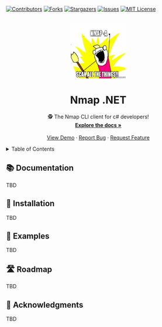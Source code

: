 <div id="top"></div>

<!--
*** This readme format is based of https://github.com/othneildrew/Best-README-Template.
*** If you liked it, please give it a star.
-->

<!-- PROJECT SHIELDS -->

[![Contributors][contributors-shield]][contributors-url]
[![Forks][forks-shield]][forks-url]
[![Stargazers][stars-shield]][stars-url]
[![Issues][issues-shield]][issues-url]
[![MIT License][license-shield]][license-url]

<!-- PROJECT LOGO -->
<br />
<div align="center">
  <a href="https://github.com/christoskaltsas/nmap-dotnet">
    <img src=".github/logo.jpg" alt="Logo" width="150" height="150">
  </a>

  <h1 align="center">Nmap .NET</h1>

  <p align="center">
    🕵️ The Nmap CLI client for c# developers!
    <br />
    <a href="https://github.com/christoskaltsas/nmap-dotnet"><strong>Explore the docs »</strong></a>
    <br />
    <br />
    <a href="https://github.com/christoskaltsas/nmap-dotnet">View Demo</a>
    ·
    <a href="https://github.com/christoskaltsas/nmap-dotnet/issues">Report Bug</a>
    ·
    <a href="https://github.com/christoskaltsas/nmap-dotnet/issues">Request Feature</a>
  </p>
</div>

<!-- TABLE OF CONTENTS -->
<details>
  <summary>Table of Contents</summary>
  <ol>
    <li>
      <a href="#-documentation">📚 Documentation</a>
    </li>
    <li>
      <a href="#-installation">🔧 Installation</a>
    </li>
    <li>
      <a href="#-examples">🧪 Examples</a>
    </li>
    <li>
      <a href="#-roadmap">🛣️ Roadmap</a>
    </li>
    <li>
      <a href="#-acknowledgments">🌟 Acknowledgments</a>
    </li>
  </ol>
</details>

<!-- Documentation -->

## 📚 Documentation

TBD

<!-- Installation -->

## 🔧 Installation

TBD

<!-- Examples -->

## 🧪 Examples

TBD

<!-- Roadmap -->

## 🛣️ Roadmap

TBD

## 🌟 Acknowledgments

TBD

<!-- MARKDOWN LINKS & IMAGES -->
<!-- https://www.markdownguide.org/basic-syntax/#reference-style-links -->

[contributors-shield]: https://img.shields.io/github/contributors/christoskaltsas/nmap-dotnet.svg?style=for-the-badge
[contributors-url]: https://github.com/christoskaltsas/nmap-dotnet/graphs/contributors
[forks-shield]: https://img.shields.io/github/forks/christoskaltsas/nmap-dotnet.svg?style=for-the-badge
[forks-url]: https://github.com/christoskaltsas/nmap-dotnet/network/members
[stars-shield]: https://img.shields.io/github/stars/christoskaltsas/nmap-dotnet.svg?style=for-the-badge
[stars-url]: https://github.com/christoskaltsas/nmap-dotnet/stargazers
[issues-shield]: https://img.shields.io/github/issues/christoskaltsas/nmap-dotnet.svg?style=for-the-badge
[issues-url]: https://github.com/christoskaltsas/nmap-dotnet/issues
[license-shield]: https://img.shields.io/github/license/christoskaltsas/nmap-dotnet.svg?style=for-the-badge
[license-url]: https://github.com/christoskaltsas/nmap-dotnet/blob/master/LICENSE.txt
[linkedin-shield]: https://img.shields.io/badge/-LinkedIn-black.svg?style=for-the-badge&logo=linkedin&colorB=555
